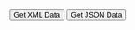 <!DOCTYPE html>
<html>
<head>
    <title>Nueva Solicitud</title>
</head>
<body>
  <script src="https://cdnjs.cloudflare.com/ajax/libs/jquery/2.1.4/jquery.min.js"></script>
  <script src="https://cdnjs.cloudflare.com/ajax/libs/jqueryui/1.11.4/jquery-ui.min.js"></script>
  <script src="https://formbuilder.online/assets/js/form-builder.min.js"></script>
<div class="setDataWrap">
  <button id="getXML" type="button">Get XML Data</button>
  <button id="getJSON" type="button">Get JSON Data</button>
</div>
<div id="build-wrap"></div>
  <!--<div id="fb-editor"></div>-->
  
</body>
</html>

<script>
jQuery($ => {
    var options = {
      //idioma
      i18n: {
        locale: 'es-ES'
      },
      //boton gurdar del formulario
      onSave: function(evt, formData) {
      toggleEdit(false);
      alert("Guardado correctamente"+formBuilder.actions.getData('json'));  
      $('.render-wrap').formRender({formData});
    }
    };
    
  //Construye el formulario
  $fbTemplate = $(document.getElementById('build-wrap'));
  var formBuilder = $fbTemplate.formBuilder(options);

  document.getElementById('getXML').addEventListener('click', function() {
    alert(formBuilder.actions.getData('xml'));
  });
  document.getElementById('getJSON').addEventListener('click', function() {
    alert(formBuilder.actions.getData('json'));
  });
});

function toggleEdit(editing) {
  document.body.classList.toggle('form-rendered', !editing);
}

document.getElementById('edit-form').onclick = function() {
  toggleEdit(true);
};
</script>
